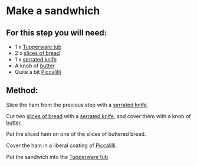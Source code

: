 [Tupperware tub]:Parts/Tupperware.md
[slices of bread]:bread.md
[serrated knife]:missing
[butter]:missing
[Piccalilli]:missing


# Make a sandwhich

## For this step you will need:

* 1 x  [Tupperware tub]
* 2 x  [slices of bread]
* 1 x  [serrated knife]
* A knob of [butter]
* Quite a bit [Piccalilli]


## Method:

Slice the ham from the previous step with a [serrated knife].

Cut two [slices of bread] with a [serrated knife], and cover them with a knob of [butter].

Put the sliced ham on one of the slices of buttered bread.

Cover the ham in a liberal coating of [Piccalilli].

Put the sandwich into the [Tupperware tub]


